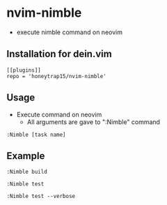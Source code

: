 # nvim-nimble

* execute nimble command on neovim

## Installation for dein.vim

```
[[plugins]]
repo = 'honeytrap15/nvim-nimble'
```

## Usage

* Execute command on neovim
  * All arguments are gave to ":Nimble" command

```
:Nimble [task name]
```

## Example

```
:Nimble build
```

```
:Nimble test
```

```
:Nimble test --verbose
```
